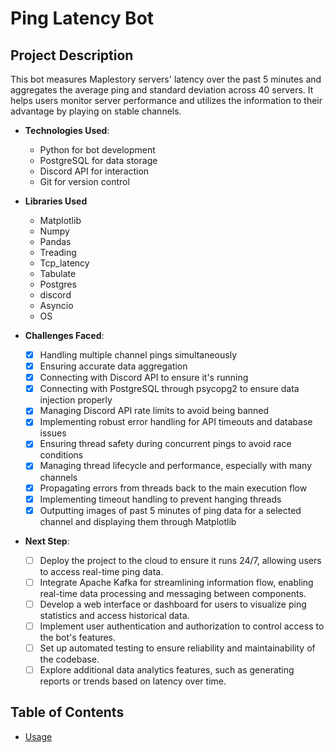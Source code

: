 # Ping Latency Bot

## Project Description
This bot measures Maplestory servers' latency over the past 5 minutes and aggregates the average ping and standard deviation across 40 servers. It helps users monitor server performance and utilizes the information to their advantage by playing on stable channels.

- **Technologies Used**: 
  - Python for bot development
  - PostgreSQL for data storage
  - Discord API for interaction
  - Git for version control

- **Libraries Used**
  - Matplotlib
  - Numpy
  - Pandas
  - Treading
  - Tcp_latency
  - Tabulate
  - Postgres
  - discord
  - Asyncio
  - OS

- **Challenges Faced**:
  - [x] Handling multiple channel pings simultaneously
  - [x] Ensuring accurate data aggregation
  - [x] Connecting with Discord API to ensure it's running
  - [x] Connecting with PostgreSQL through psycopg2 to ensure data injection properly
  - [x] Managing Discord API rate limits to avoid being banned
  - [x] Implementing robust error handling for API timeouts and database issues
  - [x] Ensuring thread safety during concurrent pings to avoid race conditions
  - [x] Managing thread lifecycle and performance, especially with many channels
  - [x] Propagating errors from threads back to the main execution flow
  - [x] Implementing timeout handling to prevent hanging threads
  - [x] Outputting images of past 5 minutes of ping data for a selected channel and displaying them through Matplotlib
    
- **Next Step**: 
  - [ ] Deploy the project to the cloud to ensure it runs 24/7, allowing users to access real-time ping data.
  - [ ] Integrate Apache Kafka for streamlining information flow, enabling real-time data processing and messaging between components.
  - [ ] Develop a web interface or dashboard for users to visualize ping statistics and access historical data.
  - [ ] Implement user authentication and authorization to control access to the bot's features.
  - [ ] Set up automated testing to ensure reliability and maintainability of the codebase.
  - [ ] Explore additional data analytics features, such as generating reports or trends based on latency over time.

## Table of Contents
- [Usage](#usage)
